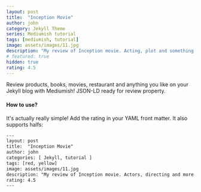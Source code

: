 ```yaml
---
layout: post
title:  "Inception Movie"
author: john
category: Jekyll Theme
series: Mediumish tutorial
tags: [mediumish, tutorial]
image: assets/images/11.jpg
description: "My review of Inception movie. Acting, plot and something else in this short description."
# featured: true
hidden: true
rating: 4.5
---
```


Review products, books, movies, restaurant and anything you like on your Jekyll blog with Mediumish! JSON-LD ready for review property.

#### How to use?

It's actually really simple! Add the rating in your YAML front matter. It also supports halfs:

```html
---
layout: post
title:  "Inception Movie"
author: john
categories: [ Jekyll, tutorial ]
tags: [red, yellow]
image: assets/images/11.jpg
description: "My review of Inception movie. Actors, directing and more."
rating: 4.5
---
```
